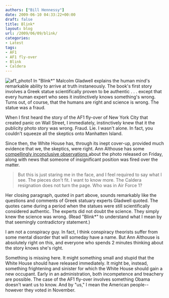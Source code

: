 ```yaml
---
authors: ["Bill Hennessy"]
date: 2009-06-10 04:33:22+00:00
draft: false
title: Blink*
layout: blog
url: /2009/06/09/blink/
categories:
- Latest
tags:
- AF1
- AF1 fly-over
- Blink
- Caldera
---
```


![af1_photo1](https://stlouisteaparty.com/wp-content/uploads/2009/05/af1_photo1-150x150.jpg)
In "Blink*" Malcolm Gladwell explains the human mind's remarkable ability to arrive at truth instaneously. The book's first story involves a Greek statue scientifically proven to be authentic . . . except that every human expert who sees it instinctively knows something's wrong. Turns out, of course, that the humans are right and science is wrong. The statue was a fraud.

 

When I first heard the story of the AF1 fly-over of New York City that created panic on Wall Street, I immediately, instinctively knew that it the publicity photo story was wrong. Fraud. Lie. I wasn't alone. In fact, you couldn't squeeze all the skeptics onto Manhatten Island.

 

Since then, the White House has, through its inept cover-up, provided much evidence that we, the skeptics, were right. Ann Althouse has some [compellingly inconclusive observations ](https://althouse.blogspot.com/2009/05/air-force-1-flight-over-nyc-cant.html)about the photo released on Friday, along with news that someone of insignificant position was fired over the matter.

 

>   
> 
> But this is just staring me in the face, and I feel required to say what I see. The pieces don't fit. I want to know more. The Caldera resignation does not turn the page. Who was in Air Force 1?
> 
> 

 

Her closing paragraph, quoted in part above, sounds remarkably like the questions and comments of Greek statuary experts Gladwell quoted. The quotes came during a period when the statues were still scientifically considered authentic. The experts did not doubt the science. They simply knew the science was wrong. (Read "Blink*" to understand what I mean by that seemingly contradictory statement.)

 

I am not a conspiracy guy. In fact, I think conspiracy theorists suffer from some mental disorder that will someday have a name. But Ann Althouse is absolutely right on this, and everyone who spends 2 minutes thinking about the story knows she's right. 

 

Something is missing here. It might something small and stupid that the White House should have released immediately. It might be, instead, something frightening and sinister for which the White House should gain a new occupant. Early in an administration, both incompetence and treachery are possible. The case of the AF1 fly-over involves something Obama doesn't want us to know. And by "us," I mean the American people--however they voted in November. 
